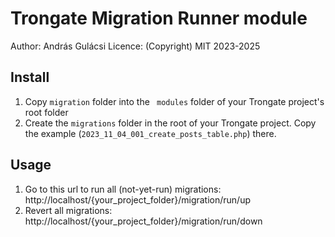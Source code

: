 # Trongate Migration Runner module

Author: András Gulácsi
Licence: (Copyright) MIT 2023-2025

## Install

1. Copy `migration` folder into the ` modules` folder of your Trongate project's root folder
2. Create the `migrations` folder in the root of your Trongate project. Copy the example (`2023_11_04_001_create_posts_table.php`) there.

## Usage

1. Go to this url to run all (not-yet-run) migrations: http://localhost/{your_project_folder}/migration/run/up
2. Revert all migrations:  http://localhost/{your_project_folder}/migration/run/down
